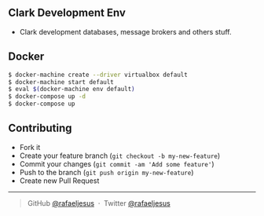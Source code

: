 ## Clark Development Env

* Clark development databases, message brokers and others stuff.

## Docker
```bash
$ docker-machine create --driver virtualbox default
$ docker-machine start default
$ eval $(docker-machine env default)
$ docker-compose up -d
$ docker-compose up
```

## Contributing
- Fork it
- Create your feature branch (`git checkout -b my-new-feature`)
- Commit your changes (`git commit -am 'Add some feature'`)
- Push to the branch (`git push origin my-new-feature`)
- Create new Pull Request

---

> GitHub [@rafaeljesus](https://github.com/rafaeljesus) &nbsp;&middot;&nbsp;
> Twitter [@rafaeljesus](https://twitter.com/_jesus_rafael)
